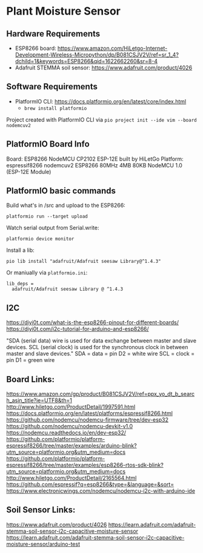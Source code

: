 # Plant Moisture Sensor

## Hardware Requirements
* ESP8266 board: https://www.amazon.com/HiLetgo-Internet-Development-Wireless-Micropython/dp/B081CSJV2V/ref=sr_1_4?dchild=1&keywords=ESP8266&qid=1622662260&sr=8-4
* Adafruit STEMMA soil sensor: https://www.adafruit.com/product/4026

## Software Requirements
* PlatformIO CLI: https://docs.platformio.org/en/latest/core/index.html
  * `brew install platformio`

Project created with PlatformIO CLI via `pio project init --ide vim --board nodemcuv2`

## PlatformIO Board Info
Board: ESP8266 NodeMCU CP2102 ESP-12E built by HiLetGo
Platform: espressif8266
nodemcuv2          ESP8266  80MHz        4MB      80KB   NodeMCU 1.0 (ESP-12E Module)

## PlatformIO basic commands

Build what's in /src and upload to the ESP8266:
```
platformio run --target upload
```

Watch serial output from Serial.write:
```
platformio device monitor
```

Install a lib:
```
pio lib install "adafruit/Adafruit seesaw Library@^1.4.3"
```

Or maniually via `platformio.ini`:
```
lib_deps =
  adafruit/Adafruit seesaw Library @ ^1.4.3
```

## I2C
https://diyi0t.com/what-is-the-esp8266-pinout-for-different-boards/
https://diyi0t.com/i2c-tutorial-for-arduino-and-esp8266/

"SDA (serial data) wire is used for data exchange between master and slave devices. SCL (serial clock) is used for the synchronous clock in between master and slave devices."
SDA = data = pin D2 = white wire
SCL = clock = pin D1 = green wire

## Board Links:
https://www.amazon.com/gp/product/B081CSJV2V/ref=ppx_yo_dt_b_search_asin_title?ie=UTF8&th=1
http://www.hiletgo.com/ProductDetail/1997591.html
https://docs.platformio.org/en/latest/platforms/espressif8266.html
https://github.com/nodemcu/nodemcu-firmware/tree/dev-esp32
https://github.com/nodemcu/nodemcu-devkit-v1.0
https://nodemcu.readthedocs.io/en/dev-esp32/
https://github.com/platformio/platform-espressif8266/tree/master/examples/arduino-blink?utm_source=platformio.org&utm_medium=docs
https://github.com/platformio/platform-espressif8266/tree/master/examples/esp8266-rtos-sdk-blink?utm_source=platformio.org&utm_medium=docs
http://www.hiletgo.com/ProductDetail/2165564.html
https://github.com/espressif?q=esp8266&type=&language=&sort=
https://www.electronicwings.com/nodemcu/nodemcu-i2c-with-arduino-ide

## Soil Sensor Links:
https://www.adafruit.com/product/4026
https://learn.adafruit.com/adafruit-stemma-soil-sensor-i2c-capacitive-moisture-sensor
https://learn.adafruit.com/adafruit-stemma-soil-sensor-i2c-capacitive-moisture-sensor/arduino-test

